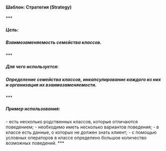 <h4>Шаблон: Стратегия (Strategy)</h4>
***
<h5>Цель:</h5>
<h5> Взаимозаменяемость семейства классов.</h5>
***
<h5>Для чего используется:</h5>
<h5>Определение семейства классов, инкапсулирование каждого из них и организация их взаимозаменяемости.</h5>
***
<h5>Пример использования:</h5>
- есть несколько родственных классов, которые отличаются поведением;
- необходимо иметь несколько вариантов поведения;
- в классе есть данные, о которых не должен знать клиент;
- с помощью условных операторов в классе определено большое количество возможных поведений.
***